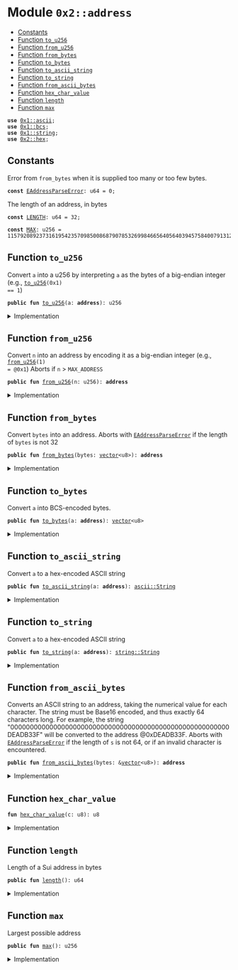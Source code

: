 
<a name="0x2_address"></a>

# Module `0x2::address`



-  [Constants](#@Constants_0)
-  [Function `to_u256`](#0x2_address_to_u256)
-  [Function `from_u256`](#0x2_address_from_u256)
-  [Function `from_bytes`](#0x2_address_from_bytes)
-  [Function `to_bytes`](#0x2_address_to_bytes)
-  [Function `to_ascii_string`](#0x2_address_to_ascii_string)
-  [Function `to_string`](#0x2_address_to_string)
-  [Function `from_ascii_bytes`](#0x2_address_from_ascii_bytes)
-  [Function `hex_char_value`](#0x2_address_hex_char_value)
-  [Function `length`](#0x2_address_length)
-  [Function `max`](#0x2_address_max)


<pre><code><b>use</b> <a href="../../dependencies/move-stdlib/ascii.md#0x1_ascii">0x1::ascii</a>;
<b>use</b> <a href="../../dependencies/move-stdlib/bcs.md#0x1_bcs">0x1::bcs</a>;
<b>use</b> <a href="../../dependencies/move-stdlib/string.md#0x1_string">0x1::string</a>;
<b>use</b> <a href="../../dependencies/sui-framework/hex.md#0x2_hex">0x2::hex</a>;
</code></pre>



<a name="@Constants_0"></a>

## Constants


<a name="0x2_address_EAddressParseError"></a>

Error from <code>from_bytes</code> when it is supplied too many or too few bytes.


<pre><code><b>const</b> <a href="../../dependencies/sui-framework/address.md#0x2_address_EAddressParseError">EAddressParseError</a>: u64 = 0;
</code></pre>



<a name="0x2_address_LENGTH"></a>

The length of an address, in bytes


<pre><code><b>const</b> <a href="../../dependencies/sui-framework/address.md#0x2_address_LENGTH">LENGTH</a>: u64 = 32;
</code></pre>



<a name="0x2_address_MAX"></a>



<pre><code><b>const</b> <a href="../../dependencies/sui-framework/address.md#0x2_address_MAX">MAX</a>: u256 = 115792089237316195423570985008687907853269984665640564039457584007913129639935;
</code></pre>



<a name="0x2_address_to_u256"></a>

## Function `to_u256`

Convert <code>a</code> into a u256 by interpreting <code>a</code> as the bytes of a big-endian integer
(e.g., <code><a href="../../dependencies/sui-framework/address.md#0x2_address_to_u256">to_u256</a>(0x1) == 1</code>)


<pre><code><b>public</b> <b>fun</b> <a href="../../dependencies/sui-framework/address.md#0x2_address_to_u256">to_u256</a>(a: <b>address</b>): u256
</code></pre>



<details>
<summary>Implementation</summary>


<pre><code><b>public</b> <b>native</b> <b>fun</b> <a href="../../dependencies/sui-framework/address.md#0x2_address_to_u256">to_u256</a>(a: <b>address</b>): u256;
</code></pre>



</details>

<a name="0x2_address_from_u256"></a>

## Function `from_u256`

Convert <code>n</code> into an address by encoding it as a big-endian integer (e.g., <code><a href="../../dependencies/sui-framework/address.md#0x2_address_from_u256">from_u256</a>(1) = @0x1</code>)
Aborts if <code>n</code> > <code>MAX_ADDRESS</code>


<pre><code><b>public</b> <b>fun</b> <a href="../../dependencies/sui-framework/address.md#0x2_address_from_u256">from_u256</a>(n: u256): <b>address</b>
</code></pre>



<details>
<summary>Implementation</summary>


<pre><code><b>public</b> <b>native</b> <b>fun</b> <a href="../../dependencies/sui-framework/address.md#0x2_address_from_u256">from_u256</a>(n: u256): <b>address</b>;
</code></pre>



</details>

<a name="0x2_address_from_bytes"></a>

## Function `from_bytes`

Convert <code>bytes</code> into an address.
Aborts with <code><a href="../../dependencies/sui-framework/address.md#0x2_address_EAddressParseError">EAddressParseError</a></code> if the length of <code>bytes</code> is not 32


<pre><code><b>public</b> <b>fun</b> <a href="../../dependencies/sui-framework/address.md#0x2_address_from_bytes">from_bytes</a>(bytes: <a href="../../dependencies/move-stdlib/vector.md#0x1_vector">vector</a>&lt;u8&gt;): <b>address</b>
</code></pre>



<details>
<summary>Implementation</summary>


<pre><code><b>public</b> <b>native</b> <b>fun</b> <a href="../../dependencies/sui-framework/address.md#0x2_address_from_bytes">from_bytes</a>(bytes: <a href="../../dependencies/move-stdlib/vector.md#0x1_vector">vector</a>&lt;u8&gt;): <b>address</b>;
</code></pre>



</details>

<a name="0x2_address_to_bytes"></a>

## Function `to_bytes`

Convert <code>a</code> into BCS-encoded bytes.


<pre><code><b>public</b> <b>fun</b> <a href="../../dependencies/sui-framework/address.md#0x2_address_to_bytes">to_bytes</a>(a: <b>address</b>): <a href="../../dependencies/move-stdlib/vector.md#0x1_vector">vector</a>&lt;u8&gt;
</code></pre>



<details>
<summary>Implementation</summary>


<pre><code><b>public</b> <b>fun</b> <a href="../../dependencies/sui-framework/address.md#0x2_address_to_bytes">to_bytes</a>(a: <b>address</b>): <a href="../../dependencies/move-stdlib/vector.md#0x1_vector">vector</a>&lt;u8&gt; {
    <a href="../../dependencies/move-stdlib/bcs.md#0x1_bcs_to_bytes">bcs::to_bytes</a>(&a)
}
</code></pre>



</details>

<a name="0x2_address_to_ascii_string"></a>

## Function `to_ascii_string`

Convert <code>a</code> to a hex-encoded ASCII string


<pre><code><b>public</b> <b>fun</b> <a href="../../dependencies/sui-framework/address.md#0x2_address_to_ascii_string">to_ascii_string</a>(a: <b>address</b>): <a href="../../dependencies/move-stdlib/ascii.md#0x1_ascii_String">ascii::String</a>
</code></pre>



<details>
<summary>Implementation</summary>


<pre><code><b>public</b> <b>fun</b> <a href="../../dependencies/sui-framework/address.md#0x2_address_to_ascii_string">to_ascii_string</a>(a: <b>address</b>): <a href="../../dependencies/move-stdlib/ascii.md#0x1_ascii_String">ascii::String</a> {
    <a href="../../dependencies/move-stdlib/ascii.md#0x1_ascii_string">ascii::string</a>(<a href="../../dependencies/sui-framework/hex.md#0x2_hex_encode">hex::encode</a>(<a href="../../dependencies/sui-framework/address.md#0x2_address_to_bytes">to_bytes</a>(a)))
}
</code></pre>



</details>

<a name="0x2_address_to_string"></a>

## Function `to_string`

Convert <code>a</code> to a hex-encoded ASCII string


<pre><code><b>public</b> <b>fun</b> <a href="../../dependencies/sui-framework/address.md#0x2_address_to_string">to_string</a>(a: <b>address</b>): <a href="../../dependencies/move-stdlib/string.md#0x1_string_String">string::String</a>
</code></pre>



<details>
<summary>Implementation</summary>


<pre><code><b>public</b> <b>fun</b> <a href="../../dependencies/sui-framework/address.md#0x2_address_to_string">to_string</a>(a: <b>address</b>): <a href="../../dependencies/move-stdlib/string.md#0x1_string_String">string::String</a> {
    <a href="../../dependencies/move-stdlib/string.md#0x1_string_from_ascii">string::from_ascii</a>(<a href="../../dependencies/sui-framework/address.md#0x2_address_to_ascii_string">to_ascii_string</a>(a))
}
</code></pre>



</details>

<a name="0x2_address_from_ascii_bytes"></a>

## Function `from_ascii_bytes`

Converts an ASCII string to an address, taking the numerical value for each character. The
string must be Base16 encoded, and thus exactly 64 characters long.
For example, the string "00000000000000000000000000000000000000000000000000000000DEADB33F"
will be converted to the address @0xDEADB33F.
Aborts with <code><a href="../../dependencies/sui-framework/address.md#0x2_address_EAddressParseError">EAddressParseError</a></code> if the length of <code>s</code> is not 64,
or if an invalid character is encountered.


<pre><code><b>public</b> <b>fun</b> <a href="../../dependencies/sui-framework/address.md#0x2_address_from_ascii_bytes">from_ascii_bytes</a>(bytes: &<a href="../../dependencies/move-stdlib/vector.md#0x1_vector">vector</a>&lt;u8&gt;): <b>address</b>
</code></pre>



<details>
<summary>Implementation</summary>


<pre><code><b>public</b> <b>fun</b> <a href="../../dependencies/sui-framework/address.md#0x2_address_from_ascii_bytes">from_ascii_bytes</a>(bytes: &<a href="../../dependencies/move-stdlib/vector.md#0x1_vector">vector</a>&lt;u8&gt;): <b>address</b> {
    <b>assert</b>!(<a href="../../dependencies/move-stdlib/vector.md#0x1_vector_length">vector::length</a>(bytes) == 64, <a href="../../dependencies/sui-framework/address.md#0x2_address_EAddressParseError">EAddressParseError</a>);
    <b>let</b> hex_bytes = <a href="../../dependencies/move-stdlib/vector.md#0x1_vector">vector</a>[];
    <b>let</b> i = 0;
    <b>while</b> (i &lt; 64) {
        <b>let</b> hi = <a href="../../dependencies/sui-framework/address.md#0x2_address_hex_char_value">hex_char_value</a>(*<a href="../../dependencies/move-stdlib/vector.md#0x1_vector_borrow">vector::borrow</a>(bytes, i));
        <b>let</b> lo = <a href="../../dependencies/sui-framework/address.md#0x2_address_hex_char_value">hex_char_value</a>(*<a href="../../dependencies/move-stdlib/vector.md#0x1_vector_borrow">vector::borrow</a>(bytes, i + 1));
        <a href="../../dependencies/move-stdlib/vector.md#0x1_vector_push_back">vector::push_back</a>(&<b>mut</b> hex_bytes, (hi &lt;&lt; 4) | lo);
        i = i + 2;
    };
    <a href="../../dependencies/sui-framework/address.md#0x2_address_from_bytes">from_bytes</a>(hex_bytes)
}
</code></pre>



</details>

<a name="0x2_address_hex_char_value"></a>

## Function `hex_char_value`



<pre><code><b>fun</b> <a href="../../dependencies/sui-framework/address.md#0x2_address_hex_char_value">hex_char_value</a>(c: u8): u8
</code></pre>



<details>
<summary>Implementation</summary>


<pre><code><b>fun</b> <a href="../../dependencies/sui-framework/address.md#0x2_address_hex_char_value">hex_char_value</a>(c: u8): u8 {
    <b>if</b> (c &gt;= 48 && c &lt;= 57) c - 48 // 0-9
    <b>else</b> <b>if</b> (c &gt;= 65 && c &lt;= 70) c - 55 // A-F
    <b>else</b> <b>if</b> (c &gt;= 97 && c &lt;= 102) c - 87 // a-f
    <b>else</b> <b>abort</b> <a href="../../dependencies/sui-framework/address.md#0x2_address_EAddressParseError">EAddressParseError</a>
}
</code></pre>



</details>

<a name="0x2_address_length"></a>

## Function `length`

Length of a Sui address in bytes


<pre><code><b>public</b> <b>fun</b> <a href="../../dependencies/sui-framework/address.md#0x2_address_length">length</a>(): u64
</code></pre>



<details>
<summary>Implementation</summary>


<pre><code><b>public</b> <b>fun</b> <a href="../../dependencies/sui-framework/address.md#0x2_address_length">length</a>(): u64 {
    <a href="../../dependencies/sui-framework/address.md#0x2_address_LENGTH">LENGTH</a>
}
</code></pre>



</details>

<a name="0x2_address_max"></a>

## Function `max`

Largest possible address


<pre><code><b>public</b> <b>fun</b> <a href="../../dependencies/sui-framework/address.md#0x2_address_max">max</a>(): u256
</code></pre>



<details>
<summary>Implementation</summary>


<pre><code><b>public</b> <b>fun</b> <a href="../../dependencies/sui-framework/address.md#0x2_address_max">max</a>(): u256 {
    <a href="../../dependencies/sui-framework/address.md#0x2_address_MAX">MAX</a>
}
</code></pre>



</details>
